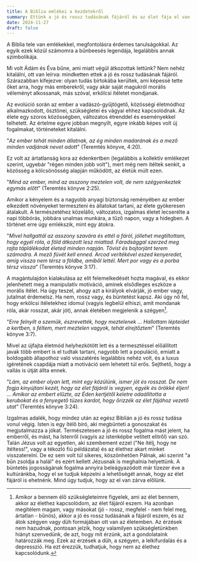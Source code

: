 ```yaml
---
title: A Biblia emlékei a kezdetekről
summary: Ettünk a jó és rossz tudásának fájáról és az élet fája el van zárva előlünk
date: 2024-11-27
draft: false
---
```

A Biblia tele van emlékekkel, megfontolásra érdemes tanulságokkal. Az egyik ezek közül számomra a bűnbeesés legendája, legalábbis annak szimbolikája.

Mi volt Ádám és Éva bűne, ami miatt végül átkozottak lettünk? Nem nehéz kitalálni, ott van leírva: mindketten ettek a jó és rossz tudásának fájáról. Szárazabban kifejezve: olyan tudás birtokába kerültek, ami képessé tette őket arra, hogy más emberekről, vagy akár saját magukról morális véleményt alkossanak, más szóval, erkölcsi ítéletet mondjanak.

Az evolúció során az ember a vadászó-gyűjtögető, közösségi életmódhoz alkalmazkodott, ösztönei, szükségletei és vágyai ehhez kapcsolódnak. Az élete egy szoros közösségben, változatos étrenddel és eseményekkel telhetett. Az értelme egyre jobban megnyílt, egyre inkább képes volt új fogalmakat, történeteket kitalálni.

"*Az ember tehát minden állatnak, az ég minden madarának és a mező minden vadjának nevet adott*" (Teremtés könyve, 4:20).

Ez volt az ártatlanság kora az édenkertben (legalábbis a kollektív emlékezet szerint, ugyebár "régen minden jobb volt"), mert még nem ítéltek senkit, a közösség a kölcsönösség alapján működött, az életük múlt ezen.

"*Mind az ember, mind az asszony meztelen volt, de nem szégyenkeztek egymás előtt*" (Teremtés könyve 2:25).

Amikor a kényelem és a nagyobb anyagi biztonság reményében az ember elkezdett növényeket termeszteni és állatokat tartani, az élete gyökeresen átalakult. A természetéhez közelálló, változatos, izgalmas életet lecserélte a napi többórás, jobbára unalmas munkára, a tűző napon, vagy a hidegben. A történet erre úgy emlékszik, mint egy átokra.

"*Mivel hallgattál az asszony szavára és ettél a fáról, jóllehet megtiltottam, hogy egyél róla, a föld átkozott lesz miattad. Fáradsággal szerzed meg rajta táplálékodat életed minden napján. Tövist és bojtorjánt terem számodra. A mező füvét kell enned. Arcod verítékével eszed kenyeredet, amíg vissza nem térsz a földbe, amiből lettél. Mert por vagy és a porba térsz vissza*" (Teremtés könyve 3:17).

A magántulajdon kialakulása az elit felemelkedését hozta magával, és ekkor jelenhetett meg a manipulatív motiváció, aminek elsődleges eszköze a morális ítélet. Ha úgy teszel, ahogy azt a királyok elvárják, jó ember vagy, jutalmat érdemelsz. Ha nem, rossz vagy, és büntetést kapsz. Aki úgy nő fel, hogy erkölcsi ítéletekhez idomul (vagyis legbelül elhiszi, amit mondanak róla, akár rosszat, akár jót), annak életében megjelenik a szégyen[^1].

"*Erre felnyílt a szemük, észrevették, hogy meztelenek ... Hallottam lépteidet a kertben, s féltem, mert meztelen vagyok, tehát elrejtőztem*" (Teremtés könyve 3:7).

Mivel az újfajta életmód helyhezkötött lett és a termesztéssel előállított javak több embert is el tudtak tartani, nagyobb lett a populáció, emiatt a boldogabb állapothoz való visszatérés legalábbis nehéz volt, és a luxus igéretének csapdája miatt a motiváció sem lehetett túl erős. Sejthető, hogy a vallás is útját állta ennek.

"*Lám, az ember olyan lett, mint egy közülünk, ismer jót és rosszat. De nem fogja kinyújtani kezét, hogy az élet fájáról is vegyen, egyék és örökké éljen! ... Amikor az embert elűzte, az Éden kertjétől keletre odaállította a kerubokat és a fenyegető tüzes kardot, hogy őrizzék az élet fájához vezető utat*" (Teremtés könyve 3:24).

Izgalmas adalék, hogy mindez után az egész Biblián a jó és rossz tudása vonul végig. Isten is egy ítélő bíró, aki megbünteti a gonoszakat és megjutalmazza a jókat. Természetesen a jó és rossz fogalma mást jelent, ha emberről, és mást, ha Istenről (vagyis az istenképbe vetített elitről) van szó. Talán Jézus volt az egyetlen, aki szembement ezzel ("Ne ítélj, hogy ne ítéltess!", vagy a tékozló fiú példázata) és az élethez akart minket visszaterelni. De ez sem volt túl sikeres, köszönhetően Pálnak, aki szerint "a bűn zsoldja a halál" és ezért kellett Jézusnak is meghalnia helyettünk. A büntetés jogosságának fogalma annyira beleágyazódott már tízezer éve a kultúránkba, hogy el se tudjuk képzelni a lehetőségét annak, hogy az élet fájáról is ehetnénk. Mind úgy tudjuk, hogy az el van zárva előlünk.


[^1]: Amikor a bennem élő szükségleteimre figyelek, ami az élet bennem, akkor az élethez kapcsolódom, az élet fájáról eszem. Ha azonban megítélem magam, vagy másokat (jó - rossz, megfelel - nem felel meg, ártatlan - bűnös), akkor a jó és rossz tudásának a fájáról eszem, és az átok szégyen vagy düh formájában ott van az életemben. Az érzések nem hazudnak, pontosan jelzik, hogy valamilyen szükségletünkben hiányt szenvedünk, de azt, hogy mit érzünk, azt a gondolataink határozzák meg. Ezek az érzések a düh, a szégyen, a lelkifurdalás és a depresszió. Ha ezt érezzük, tudhatjuk, hogy nem az élethez kapcsolódunk.